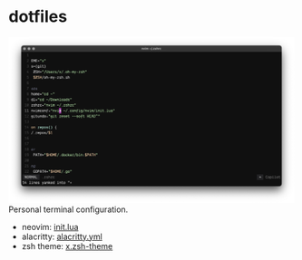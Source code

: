 # dotfiles

![ScreenShot](./screenshot.png)
Personal terminal configuration.

- neovim: [init.lua](./.config/nvim/init.lua)
- alacritty: [alacritty.yml](./.config/alacritty/alacritty.toml)
- zsh theme: [x.zsh-theme](./.oh-my-zsh/custom//themes/x.zsh-theme)
